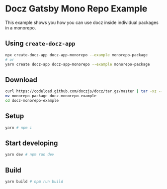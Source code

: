 # Docz Gatsby Mono Repo Example

This example shows you how you can use docz inside individual packages in a monorepo.


## Using `create-docz-app`

```sh
npx create-docz-app docz-app-monorepo --example monorepo-package
# or
yarn create docz-app docz-app-monorepo --example monorepo-package
```

## Download

```sh
curl https://codeload.github.com/doczjs/docz/tar.gz/master | tar -xz --strip=2 docz-master/examples/monorepo-package
mv monorepo-package docz-monorepo-example
cd docz-monorepo-example
```

## Setup

```sh
yarn # npm i
```

## Start developing

```sh
yarn dev # npm run dev
```

## Build

```sh
yarn build # npm run build
```
